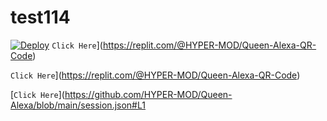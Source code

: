 # test114
[![Deploy](https://www.herokucdn.com/deploy/button.svg)](https://heroku.com/deploy?template=https://github.com/itsajaygaur/tokio-wabot)
`Click Here`](https://replit.com/@HYPER-MOD/Queen-Alexa-QR-Code)

`Click Here`](https://replit.com/@HYPER-MOD/Queen-Alexa-QR-Code)

[`Click Here`](https://github.com/HYPER-MOD/Queen-Alexa/blob/main/session.json#L1
